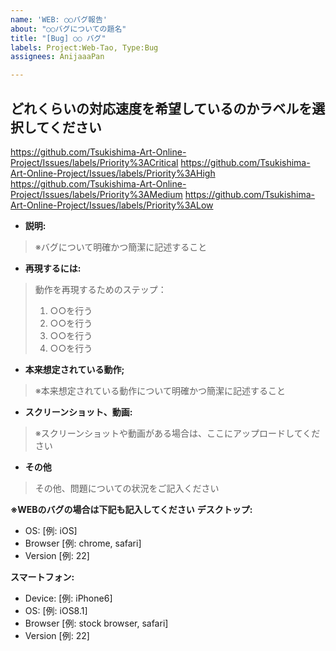 ```yaml
---
name: 'WEB: ○○バグ報告'
about: "○○バグについての題名"
title: "[Bug] ○○ バグ"
labels: Project:Web-Tao, Type:Bug
assignees: AnijaaaPan

---
```


## どれくらいの対応速度を希望しているのかラベルを選択してください

https://github.com/Tsukishima-Art-Online-Project/Issues/labels/Priority%3ACritical
https://github.com/Tsukishima-Art-Online-Project/Issues/labels/Priority%3AHigh
https://github.com/Tsukishima-Art-Online-Project/Issues/labels/Priority%3AMedium
https://github.com/Tsukishima-Art-Online-Project/Issues/labels/Priority%3ALow

- **説明:**
> ※バグについて明確かつ簡潔に記述すること

- **再現するには:**
> 動作を再現するためのステップ：
> 1. ○○を行う
> 2. ○○を行う
> 3. ○○を行う
> 4. ○○を行う

- **本来想定されている動作;**
> ※本来想定されている動作について明確かつ簡潔に記述すること

- **スクリーンショット、動画:**
> ※スクリーンショットや動画がある場合は、ここにアップロードしてください

- **その他**
> その他、問題についての状況をご記入ください

**※WEBのバグの場合は下記も記入してください**
**デスクトップ:**
 - OS: [例: iOS]
 - Browser [例: chrome, safari]
 - Version [例: 22]

**スマートフォン:**
 - Device: [例: iPhone6]
 - OS: [例: iOS8.1]
 - Browser [例: stock browser, safari]
 - Version [例: 22]

